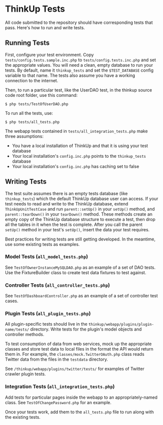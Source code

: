 # ThinkUp Tests

All code submitted to the repository should have corresponding tests that pass. Here's how to run and write tests. 

## Running Tests

First, configure your test environment. Copy `tests/config.tests.sample.inc.php` to `tests/config.tests.inc.php` and 
set the appropriate values. You will need a clean, empty database to run your tests. By default, name it 
`thinkup_tests` and set the `$TEST_DATABASE` config variable to that name. The tests also assume you have a working
connection to the internet.

Then, to run a particular test, like the UserDAO test, in the thinkup source code root folder, use this command: 

    $ php tests/TestOfUserDAO.php

To run all the tests, use:

    $ php tests/all_tests.php

The webapp tests contained in `tests/all_integration_tests.php` make three assumptions:

* You have a local installation of ThinkUp and that it is using your test database
* Your local installation's `config.inc.php` points to the `thinkup_tests` database
* Your local installation's `config.inc.php` has caching set to false

## Writing Tests

The test suite assumes there is an empty tests database (like `thinkup_tests`) which the default ThinkUp database user 
can access. If your test needs to read and write to the ThinkUp database, extend `ThinkUpUnitTestCase` and run 
`parent::setUp()` in your `setUp()` method, and `parent::tearDown()` in your `tearDown()` method. These methods create 
an empty copy of the ThinkUp database structure to execute a test, then drop all the tables in it when the test is
complete. After you call the parent `setUp()` method in your test's `setUp()`, insert the data your test requires. 

Best practices for writing tests are still getting developed. In the meantime, use some existing tests as examples. 

### Model Tests (`all_model_tests.php`)

See `TestOfOwnerInstanceMySQLDAO.php` as an example of a set of DAO tests. Use the FixtureBuilder class to create test
data fixtures to test against.

### Controller Tests (`all_controller_tests.php`)

See `TestOfDashboardController.php` as an example of a set of controller test cases.

### Plugin Tests (`all_plugin_tests.php`)

All plugin-specific tests should live in the `thinkup/webapp/plugins/plugin-name/tests/` directory. Write tests
for the plugin's model objects and controller methods. 

To test consumption of data from web services, mock up the appropriate classes and store test data to local files in 
the format the API would return them in. For example, the `classes/mock.TwitterOAuth.php` class reads Twitter data from 
the files in the `testdata` directory. 

See `/thinkup/webapp/plugins/twitter/tests/` for examples of Twitter crawler plugin tests. 

### Integration Tests (`all_integration_tests.php`)

Add tests for particular pages inside the webapp to an appropriately-named class. See `TestOfChangePassword.php` for an
example. 

Once your tests work, add them to the `all_tests.php` file to run along with the existing tests. 
